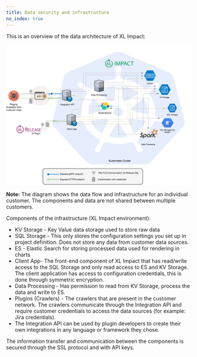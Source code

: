 ```yaml
---
title: Data security and infrastructure
no_index: true
---
```


This is an overview of the data architecture of XL Impact:

![image](../images/security-diagram-cloud-agnostic.jpg)

**Note:** The diagram shows the data flow and infrastructure for an individual customer. The components and data are not shared between multiple customers.

Components of the infrastructure (XL Impact environment):

* KV Storage - Key Value data storage used to store raw data  
* SQL Storage - This only stores the configuration settings you set up in project definition. Does not store any data from customer data sources.
* ES - Elastic Search for storing processed data used for rendering in charts
* Client App- The front-end component of XL Impact that has read/write access to the SQL Storage and only read access to ES and KV Storage. The client application has access to configuration credentials, this is done through symmetric encryption.
* Data Processing - Has permission to read from KV Storage, process the data and write to ES.
* Plugins (Crawlers) - The crawlers that are present in the customer network. The crawlers communicate through the Integration API and require customer credentials to access the data sources (for example: Jira credentials).
* The Integration API can be used by plugin developers to create their own integrations in any language or framework they chose.

The information transfer and communication between the components is secured through the SSL protocol and with API keys.
